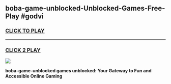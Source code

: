 
## boba-game-unblocked-Unblocked-Games-Free-Play #godvi
<h3>
<a href="https://us.freeplayer.one?title=boba-game-unblocked&ref=9M">CLICK TO PLAY</a></h3>
<hr>

<h3>
<a href="https://us.freeplayer.one?title=boba-game-unblocked&ref=9M">CLICK 2 PLAY</a>
  
</h3>

<a href="https://us.freeplayer.one?title=boba-game-unblocked&ref=9M"><img src="https://clearcache.store/games.png"></a>


**boba-game-unblocked games unblocked: Your Gateway to Fun and Accessible Online Gaming**
